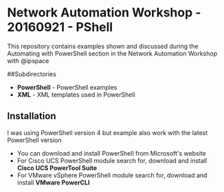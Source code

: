 # Network Automation Workshop - 20160921 - PShell
This repository contains examples shown and discussed during the
Automating with PowerShell section in the Network Automation Workshop with @ipspace

##Subdirectories
* **PowerShell** - PowerShell examples
* **XML** - XML templates used in PowerShell

## Installation
I was using PowerShell version 4 but example also work with the latest PowerShell version
* You can download and install PowerShell from Microsoft's website
* For Cisco UCS PowerShell module search for, download and install **Cisco UCS PowerTool Suite**
* For VMware vSphere PowerShell module search for, download and install **VMware PowerCLI**
